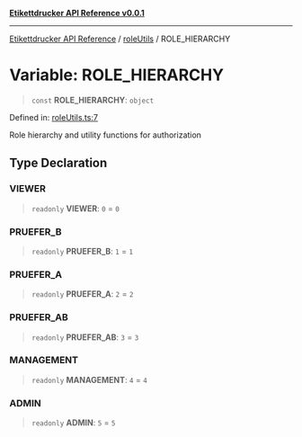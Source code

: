 [**Etikettdrucker API Reference v0.0.1**](../../README.md)

***

[Etikettdrucker API Reference](../../modules.md) / [roleUtils](../README.md) / ROLE\_HIERARCHY

# Variable: ROLE\_HIERARCHY

> `const` **ROLE\_HIERARCHY**: `object`

Defined in: [roleUtils.ts:7](https://github.com/JayeshKakkad-Rotoclear/Etikettdruck/blob/main/src/lib/roleUtils.ts#L7)

Role hierarchy and utility functions for authorization

## Type Declaration

### VIEWER

> `readonly` **VIEWER**: `0` = `0`

### PRUEFER\_B

> `readonly` **PRUEFER\_B**: `1` = `1`

### PRUEFER\_A

> `readonly` **PRUEFER\_A**: `2` = `2`

### PRUEFER\_AB

> `readonly` **PRUEFER\_AB**: `3` = `3`

### MANAGEMENT

> `readonly` **MANAGEMENT**: `4` = `4`

### ADMIN

> `readonly` **ADMIN**: `5` = `5`
